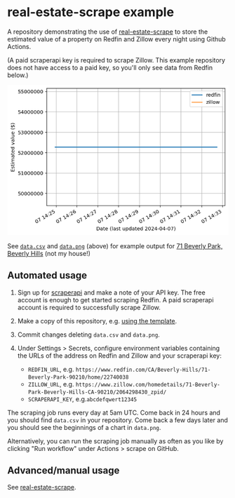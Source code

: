 # real-estate-scrape example

A repository demonstrating the use of
[real-estate-scrape](https://github.com/mikepqr/real-estate-scrape) to store the
estimated value of a property on Redfin and Zillow every night using Github
Actions.

(A paid scraperapi key is required to scrape Zillow. This example repository
does not have access to a paid key, so you'll only see data from Redfin below.)

![Plot of Redfin and Zillow valuation as a function of time](data.png)

See [`data.csv`](data.csv) and [`data.png`](data.png) (above) for example output
for [71 Beverly Park, Beverly
Hills](https://www.redfin.com/CA/Beverly-Hills/71-Beverly-Park-90210/home/22740038)
(not my house!)

## Automated usage

1. Sign up for [scraperapi](https://www.scraperapi.com/) and make a note of your
   API key. The free account is enough to get started scraping Redfin. A paid
   scraperapi account is required to successfully scrape Zillow.

2. Make a copy of this repository, e.g. [using the
   template](https://github.com/mikepqr/real-estate-scrape-eg/generate).

3. Commit changes deleting `data.csv` and `data.png`.

4. Under Settings > Secrets, configure environment variables containing the URLs
   of the address on Redfin and Zillow and your scraperapi key:
    - `REDFIN_URL`, e.g.
      `https://www.redfin.com/CA/Beverly-Hills/71-Beverly-Park-90210/home/22740038`
    - `ZILLOW_URL`, e.g.
      `https://www.zillow.com/homedetails/71-Beverly-Park-Beverly-Hills-CA-90210/2064298430_zpid/`
    - `SCRAPERAPI_KEY`, e.g.`abcdefqwert12345`

The scraping job runs every day at 5am UTC. Come back in 24 hours and you should
find `data.csv` in your repository. Come back a few days later and you should
see the beginnings of a chart in `data.png`.

Alternatively, you can run the scraping job manually as often as you like by
clicking "Run workflow" under Actions > scrape on GitHub.

## Advanced/manual usage

See [real-estate-scrape](https://github.com/mikepqr/real-estate-scrape).
